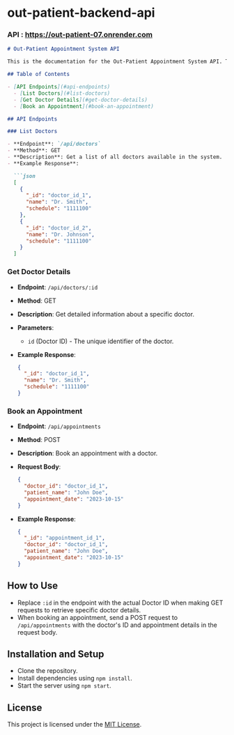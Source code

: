 # out-patient-backend-api

### API : https://out-patient-07.onrender.com

```markdown
# Out-Patient Appointment System API

This is the documentation for the Out-Patient Appointment System API. The API provides endpoints to manage doctors and appointments in a healthcare system.

## Table of Contents

- [API Endpoints](#api-endpoints)
  - [List Doctors](#list-doctors)
  - [Get Doctor Details](#get-doctor-details)
  - [Book an Appointment](#book-an-appointment)

## API Endpoints

### List Doctors

- **Endpoint**: `/api/doctors`
- **Method**: GET
- **Description**: Get a list of all doctors available in the system.
- **Example Response**:

  ```json
  [
    {
      "_id": "doctor_id_1",
      "name": "Dr. Smith",
      "schedule": "1111100"
    },
    {
      "_id": "doctor_id_2",
      "name": "Dr. Johnson",
      "schedule": "1111100"
    }
  ]
  ```

### Get Doctor Details

- **Endpoint**: `/api/doctors/:id`
- **Method**: GET
- **Description**: Get detailed information about a specific doctor.
- **Parameters**:
  - `id` (Doctor ID) - The unique identifier of the doctor.
- **Example Response**:

  ```json
  {
    "_id": "doctor_id_1",
    "name": "Dr. Smith",
    "schedule": "1111100"
  }
  ```

### Book an Appointment

- **Endpoint**: `/api/appointments`
- **Method**: POST
- **Description**: Book an appointment with a doctor.
- **Request Body**:

  ```json
  {
    "doctor_id": "doctor_id_1",
    "patient_name": "John Doe",
    "appointment_date": "2023-10-15"
  }
  ```
- **Example Response**:

  ```json
  {
    "_id": "appointment_id_1",
    "doctor_id": "doctor_id_1",
    "patient_name": "John Doe",
    "appointment_date": "2023-10-15"
  }
  ```

## How to Use

- Replace `:id` in the endpoint with the actual Doctor ID when making GET requests to retrieve specific doctor details.
- When booking an appointment, send a POST request to `/api/appointments` with the doctor's ID and appointment details in the request body.

## Installation and Setup

- Clone the repository.
- Install dependencies using `npm install`.
- Start the server using `npm start`.


## License

This project is licensed under the [MIT License](LICENSE).
```
